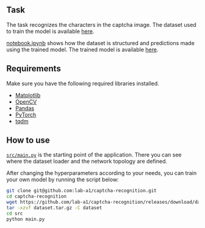 ## Task

The task recognizes the characters in the captcha image. The dataset used to train the model is available [here](https://github.com/lab-a1/captcha-recognition/releases/tag/dataset).

[notebook.ipynb](notebook.ipynb) shows how the dataset is structured and predictions made using the trained model. The trained model is available [here](https://github.com/lab-a1/captcha-recognition/releases/tag/v0.0.1).

## Requirements

Make sure you have the following required libraries installed.

- [Matplotlib](https://github.com/matplotlib/matplotlib)
- [OpenCV](https://pypi.org/project/opencv-python)
- [Pandas](https://github.com/pandas-dev/pandas)
- [PyTorch](https://github.com/pytorch/pytorch)
- [tqdm](https://github.com/tqdm/tqdm)

## How to use

[`src/main.py`](src/main.py) is the starting point of the application. There you can see where the dataset loader and the network topology are defined.

After changing the hyperparameters according to your needs, you can train your own model by running the script below:

```bash
git clone git@github.com:lab-a1/captcha-recognition.git
cd captcha-recognition
wget https://github.com/lab-a1/captcha-recognition/releases/download/dataset/dataset.tar.gz -O dataset.tar.gz
tar -xzvf dataset.tar.gz -C dataset
cd src
python main.py
```
